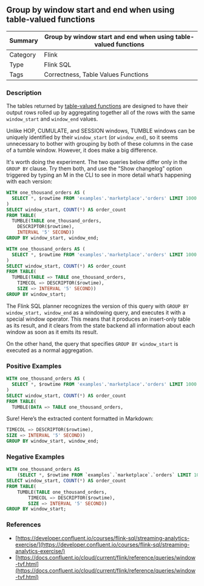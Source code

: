 
 ## Group by window start and end when using table-valued functions

| Summary  | Group by window start and end when using table-valued functions      |
|----------|---------------------------------------------------------------------|
| Category | Flink                                                               |
| Type     | Flink SQL                                                           |
| Tags     | Correctness, Table Values Functions                                |

### Description

The tables returned by [table-valued functions](#) are designed to have their output rows rolled up by aggregating together all of the rows with the same `window_start` and `window_end` values.

Unlike HOP, CUMULATE, and SESSION windows, TUMBLE windows can be uniquely identified by their `window_start` (or `window_end`), so it seems unnecessary to bother with grouping by both of these columns in the case of a tumble window. However, it does make a big difference.

It's worth doing the experiment. The two queries below differ only in the `GROUP BY` clause. Try them both, and use the "Show changelog" option triggered by typing an M in the CLI to see in more detail what’s happening with each version:

```sql
WITH one_thousand_orders AS (
  SELECT *, $rowtime FROM 'examples'.'marketplace'.'orders' LIMIT 1000
)
SELECT window_start, COUNT(*) AS order_count
FROM TABLE(
  TUMBLE(TABLE one_thousand_orders,
    DESCRIPTOR($rowtime),
    INTERVAL '5' SECOND))
GROUP BY window_start, window_end;
```

```sql
WITH one_thousand_orders AS (
  SELECT *, $rowtime FROM 'examples'.'marketplace'.'orders' LIMIT 1000
)
SELECT window_start, COUNT(*) AS order_count
FROM TABLE(
  TUMBLE(TABLE => TABLE one_thousand_orders,
    TIMECOL => DESCRIPTOR($rowtime),
    SIZE => INTERVAL '5' SECOND))
GROUP BY window_start;
```

The Flink SQL planner recognizes the version of this query with `GROUP BY window_start, window_end` as a windowing query, and executes it with a special window operator. This means that it produces an insert-only table as its result, and it clears from the state backend all information about each window as soon as it emits its result.

On the other hand, the query that specifies `GROUP BY window_start` is executed as a normal aggregation.

### Positive Examples

```sql
WITH one_thousand_orders AS (
  SELECT *, $rowtime FROM 'examples'.'marketplace'.'orders' LIMIT 1000
)
SELECT window_start, COUNT(*) AS order_count
FROM TABLE(
  TUMBLE(DATA => TABLE one_thousand_orders,
```
 Sure! Here’s the extracted content formatted in Markdown:

```sql
TIMECOL => DESCRIPTOR($rowtime),
SIZE => INTERVAL '5' SECOND))
GROUP BY window_start, window_end;
```

### Negative Examples

```sql
WITH one_thousand_orders AS
    (SELECT *, $rowtime FROM `examples`.`marketplace`.`orders` LIMIT 1000)
SELECT window_start, COUNT(*) AS order_count
FROM TABLE(
    TUMBLE(TABLE one_thousand_orders,
        TIMECOL => DESCRIPTOR($rowtime),
        SIZE => INTERVAL '5' SECOND))
GROUP BY window_start;
```

### References

- [https://developer.confluent.io/courses/flink-sql/streaming-analytics-exercise/](https://developer.confluent.io/courses/flink-sql/streaming-analytics-exercise/)
- [https://docs.confluent.io/cloud/current/flink/reference/queries/window-tvf.html](https://docs.confluent.io/cloud/current/flink/reference/queries/window-tvf.html)